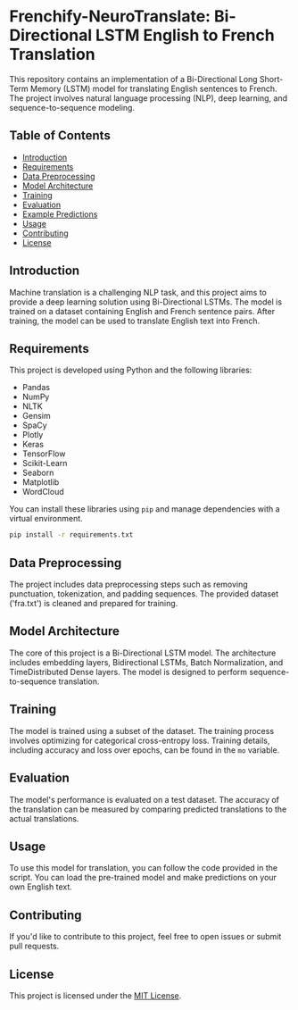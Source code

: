 # Frenchify-NeuroTranslate: Bi-Directional LSTM English to French Translation
This repository contains an implementation of a Bi-Directional Long Short-Term Memory (LSTM) model for translating English sentences to French. The project involves natural language processing (NLP), deep learning, and sequence-to-sequence modeling.

## Table of Contents
- [Introduction](#introduction)
- [Requirements](#requirements)
- [Data Preprocessing](#data-preprocessing)
- [Model Architecture](#model-architecture)
- [Training](#training)
- [Evaluation](#evaluation)
- [Example Predictions](#example-predictions)
- [Usage](#usage)
- [Contributing](#contributing)
- [License](#license)

## Introduction

Machine translation is a challenging NLP task, and this project aims to provide a deep learning solution using Bi-Directional LSTMs. The model is trained on a dataset containing English and French sentence pairs. After training, the model can be used to translate English text into French.

## Requirements

This project is developed using Python and the following libraries:

- Pandas
- NumPy
- NLTK
- Gensim
- SpaCy
- Plotly
- Keras
- TensorFlow
- Scikit-Learn
- Seaborn
- Matplotlib
- WordCloud

You can install these libraries using `pip` and manage dependencies with a virtual environment.

```bash
pip install -r requirements.txt
```

## Data Preprocessing

The project includes data preprocessing steps such as removing punctuation, tokenization, and padding sequences. The provided dataset ('fra.txt') is cleaned and prepared for training.

## Model Architecture

The core of this project is a Bi-Directional LSTM model. The architecture includes embedding layers, Bidirectional LSTMs, Batch Normalization, and TimeDistributed Dense layers. The model is designed to perform sequence-to-sequence translation.

## Training

The model is trained using a subset of the dataset. The training process involves optimizing for categorical cross-entropy loss. Training details, including accuracy and loss over epochs, can be found in the `mo` variable.

## Evaluation

The model's performance is evaluated on a test dataset. The accuracy of the translation can be measured by comparing predicted translations to the actual translations.

## Usage

To use this model for translation, you can follow the code provided in the script. You can load the pre-trained model and make predictions on your own English text.

## Contributing

If you'd like to contribute to this project, feel free to open issues or submit pull requests.

## License

This project is licensed under the [MIT License](LICENSE).
